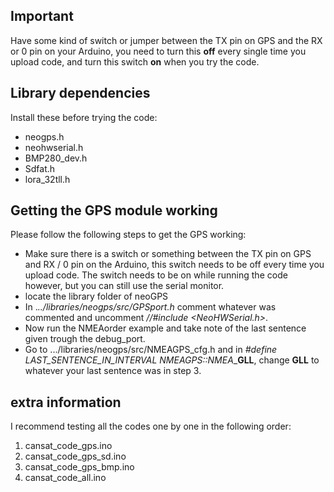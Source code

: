 ## Important

Have some kind of switch or jumper between the TX pin on GPS and the RX or 0 pin on your Arduino, you need to turn this **off** every single time you upload code, and turn this switch **on** when you try the code.

## Library dependencies

Install these before trying the code:
- neogps.h
- neohwserial.h
- BMP280_dev.h
- Sdfat.h
- lora_32tll.h

## Getting the GPS module working

Please follow the following steps to get the GPS working:

- Make sure there is a switch or something between the TX pin on GPS and RX / 0 pin on the Arduino, this switch needs to be off every time you upload code. The switch needs to be on while running the code however, but you can still use the serial monitor.
- locate the library folder of neoGPS
- In ._../libraries/neogps/src/GPSport.h_ comment whatever was commented and uncomment _//#include <NeoHWSerial.h>_.
- Now run the NMEAorder example and take note of the last sentence given trough the debug_port.
- Go to .../libraries/neogps/src/NMEAGPS_cfg.h and in _#define LAST_SENTENCE_IN_INTERVAL NMEAGPS::NMEA__**GLL**, change **GLL** to whatever your last sentence was in step 3.

## extra information

I recommend testing all the codes one by one in the following order:

1. cansat_code_gps.ino
2. cansat_code_gps_sd.ino
3. cansat_code_gps_bmp.ino
4. cansat_code_all.ino
